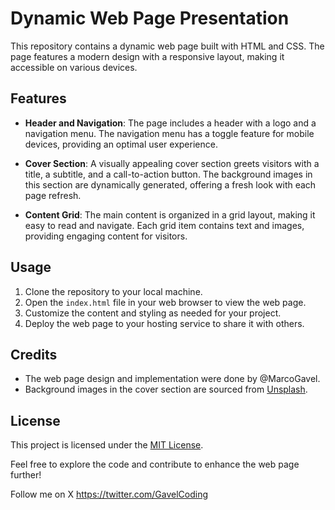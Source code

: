 # Dynamic Web Page Presentation

This repository contains a dynamic web page built with HTML and CSS. The page features a modern design with a responsive layout, making it accessible on various devices.

## Features
- **Header and Navigation**: The page includes a header with a logo and a navigation menu. The navigation menu has a toggle feature for mobile devices, providing an optimal user experience.
  
- **Cover Section**: A visually appealing cover section greets visitors with a title, a subtitle, and a call-to-action button. The background images in this section are dynamically generated, offering a fresh look with each page refresh.
  
- **Content Grid**: The main content is organized in a grid layout, making it easy to read and navigate. Each grid item contains text and images, providing engaging content for visitors.
  
## Usage
1. Clone the repository to your local machine.
2. Open the `index.html` file in your web browser to view the web page.
3. Customize the content and styling as needed for your project.
4. Deploy the web page to your hosting service to share it with others.

## Credits
- The web page design and implementation were done by @MarcoGavel.
- Background images in the cover section are sourced from [Unsplash](https://unsplash.com/).

## License
This project is licensed under the [MIT License](LICENSE).

Feel free to explore the code and contribute to enhance the web page further!




Follow me on X https://twitter.com/GavelCoding

